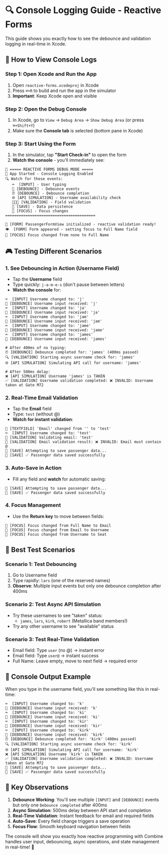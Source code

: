 # 🔍 Console Logging Guide - Reactive Forms

This guide shows you exactly how to see the debounce and validation logging in real-time in Xcode.

## 🚀 How to View Console Logs

### Step 1: Open Xcode and Run the App
1. Open `reactive-forms.xcodeproj` in Xcode
2. Press `⌘+R` to build and run the app in the simulator
3. **Important**: Keep Xcode open and visible

### Step 2: Open the Debug Console
1. In Xcode, go to `View` → `Debug Area` → `Show Debug Area` (or press `⌘+Shift+Y`)
2. Make sure the **Console tab** is selected (bottom pane in Xcode)

### Step 3: Start Using the Form
1. In the simulator, tap **"Start Check-in"** to open the form
2. **Watch the console** - you'll immediately see:

```
🎯 ===== REACTIVE FORMS DEBUG MODE =====
📱 App Started - Console Logging Enabled
🔍 Watch for these events:
   ⌨️  [INPUT] - User typing
   🔄 [DEBOUNCE] - Debounce events
   ⏰ [DEBOUNCE] - Debounce completion
   🌐 [API SIMULATION] - Username availability check
   📧👤💺 [VALIDATION] - Field validation
   💾 [SAVE] - Data persistence
   🎯 [FOCUS] - Focus changes
========================================

🚀 [FORM] PassengerFormView initialized - reactive validation ready!
👁️  [FORM] Form appeared - setting focus to Full Name field
🎯 [FOCUS] Focus changed from none to Full Name
```

## 🎮 Testing Different Scenarios

### 1. **See Debouncing in Action (Username Field)**
- Tap the **Username** field
- Type quickly: `j-a-m-e-s` (don't pause between letters)
- **Watch the console** for:

```
⌨️  [INPUT] Username changed to: 'j'
🔄 [DEBOUNCE] Username input received: 'j'
⌨️  [INPUT] Username changed to: 'ja'
🔄 [DEBOUNCE] Username input received: 'ja'
⌨️  [INPUT] Username changed to: 'jam'
🔄 [DEBOUNCE] Username input received: 'jam'
⌨️  [INPUT] Username changed to: 'jame'
🔄 [DEBOUNCE] Username input received: 'jame'
⌨️  [INPUT] Username changed to: 'james'
🔄 [DEBOUNCE] Username input received: 'james'

# After 400ms of no typing:
⏰ [DEBOUNCE] Debounce completed for: 'james' (400ms passed)
🔍 [VALIDATION] Starting async username check for: 'james'
🌐 [API SIMULATION] Simulating API call for username: 'james'

# After 500ms delay:
❌ [API SIMULATION] Username 'james' is TAKEN
✅ [VALIDATION] Username validation completed: ❌ INVALID: Username taken at Gate M72
```

### 2. **Real-Time Email Validation**
- Tap the **Email** field
- Type: `test` (without @)
- **Watch for instant validation**:

```
🎯 [TEXTFIELD] 'Email' changed from '' to 'test'
⌨️  [INPUT] Username changed to: 'test'
📧 [VALIDATION] Validating email: 'test'
📧 [VALIDATION] Email validation result: ❌ INVALID: Email must contain @
💾 [SAVE] Attempting to save passenger data...
💾 [SAVE] ✅ Passenger data saved successfully
```

### 3. **Auto-Save in Action**
- Fill any field and **watch** for automatic saving:

```
💾 [SAVE] Attempting to save passenger data...
💾 [SAVE] ✅ Passenger data saved successfully
```

### 4. **Focus Management**
- Use the **Return key** to move between fields:

```
🎯 [FOCUS] Focus changed from Full Name to Email
🎯 [FOCUS] Focus changed from Email to Username
🎯 [FOCUS] Focus changed from Username to Seat
```

## 🧪 Best Test Scenarios

### **Scenario 1: Test Debouncing**
1. Go to Username field
2. Type rapidly: `lars` (one of the reserved names)
3. **Observe**: Multiple input events but only one debounce completion after 400ms

### **Scenario 2: Test Async API Simulation**
- Try these usernames to see "taken" status:
  - `james`, `lars`, `kirk`, `robert` (Metallica band members!)
- Try any other username to see "available" status

### **Scenario 3: Test Real-Time Validation**
- Email field: Type `user` (no @) → instant error
- Email field: Type `user@` → instant success
- Full Name: Leave empty, move to next field → required error

## 📱 Console Output Example

When you type in the username field, you'll see something like this in real-time:

```
⌨️  [INPUT] Username changed to: 'k'
🔄 [DEBOUNCE] Username input received: 'k'
⌨️  [INPUT] Username changed to: 'ki'
🔄 [DEBOUNCE] Username input received: 'ki'
⌨️  [INPUT] Username changed to: 'kir'
🔄 [DEBOUNCE] Username input received: 'kir'
⌨️  [INPUT] Username changed to: 'kirk'
🔄 [DEBOUNCE] Username input received: 'kirk'
⏰ [DEBOUNCE] Debounce completed for: 'kirk' (400ms passed)
🔍 [VALIDATION] Starting async username check for: 'kirk'
🌐 [API SIMULATION] Simulating API call for username: 'kirk'
❌ [API SIMULATION] Username 'kirk' is TAKEN
✅ [VALIDATION] Username validation completed: ❌ INVALID: Username taken at Gate M72
💾 [SAVE] Attempting to save passenger data...
💾 [SAVE] ✅ Passenger data saved successfully
```

## 🎯 Key Observations

1. **Debounce Working**: You'll see multiple `[INPUT]` and `[DEBOUNCE]` events but only one `Debounce completed` after 400ms
2. **Async Simulation**: 500ms delay between API start and completion
3. **Real-Time Validation**: Instant feedback for email and required fields
4. **Auto-Save**: Every field change triggers a save operation
5. **Focus Flow**: Smooth keyboard navigation between fields

The console will show you exactly how reactive programming with Combine handles user input, debouncing, async operations, and state management in real-time! 🎉
